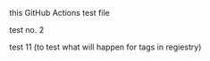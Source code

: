 <P> this GitHub Actions test file
<P> test no. 2
<p> test 11 (to test what will happen for tags in regiestry)
